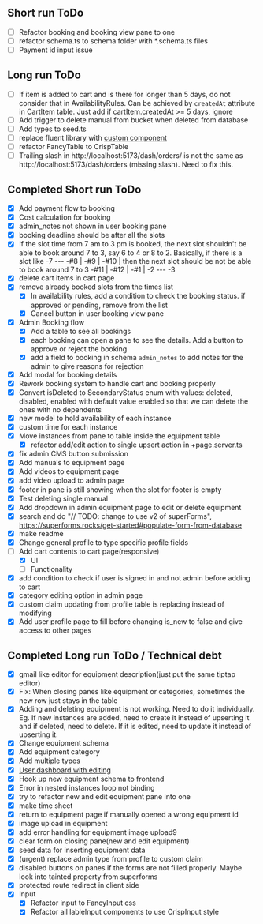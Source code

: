 ## Short run ToDo

- [ ] Refactor booking and booking view pane to one
- [ ] refactor schema.ts to schema folder with *.schema.ts files
- [ ] Payment id input issue

## Long run ToDo

- [ ] If item is added to cart and is there for longer than 5 days, do not consider that in AvailabilityRules. Can be achieved by `createdAt` attribute in CartItem table. Just add if cartItem.createdAt >= 5 days, ignore
- [ ] Add trigger to delete manual from bucket when deleted from database
- [ ] Add types to seed.ts
- [ ] replace fluent library with [custom component](https://svelte.dev/repl/f391b3186f804fb0bb0931e73388553a?version=3.46.4)
- [ ] refactor FancyTable to CrispTable
- [ ] Trailing slash in http://localhost:5173/dash/orders/ is not the same as http://localhost:5173/dash/orders (missing slash). Need to fix this.

## Completed Short run ToDo

- [x] Add payment flow to booking
- [x] Cost calculation for booking
- [x] admin_notes not shown in user booking pane
- [x] booking deadline should be after all the slots
- [x] If the slot time from 7 am to 3 pm is booked, the next slot shouldn't be able to book around 7 to 3,
      say 6 to 4 or 8 to 2. Basically, if there is a slot like
      -7 ---
      -#8 |
      -#9 |
      -#10 | then the next slot should be not be able to book around 7 to 3
      -#11 |
      -#12 |
      -#1 |
      -2 ---
      -3
- [x] delete cart items in cart page
- [x] remove already booked slots from the times list
  - [x] In availability rules, add a condition to check the booking status. if approved or pending, remove from the list
  - [x] Cancel button in user booking view pane
- [x] Admin Booking flow
  - [x] Add a table to see all bookings
  - [x] each booking can open a pane to see the details. Add a button to approve or reject the booking
  - [x] add a field to booking in schema `admin_notes` to add notes for the admin to give reasons for rejection
- [x] Add modal for booking details
- [x] Rework booking system to handle cart and booking properly
- [x] Convert isDeleted to SecondaryStatus enum with values: deleted, disabled, enabled with default value enabled so that we can delete the ones with no dependents
- [x] new model to hold availability of each instance
- [x] custom time for each instance
- [x] Move instances from pane to table inside the equipment table
  - [x] refactor add/edit action to single upsert action in +page.server.ts
- [x] fix admin CMS button submission
- [x] Add manuals to equipment page
- [x] Add videos to equipment page
- [x] add video upload to admin page
- [x] footer in pane is still showing when the slot for footer is empty
- [x] Test deleting single manual
- [x] Add dropdown in admin equipment page to edit or delete equipment
- [x] search and do "// TODO: change to use v2 of superForms", https://superforms.rocks/get-started#populate-form-from-database
- [x] make readme
- [x] Change general profile to type specific profile fields
- [ ] Add cart contents to cart page(responsive)
  - [x] UI
  - [ ] Functionality
- [x] add condition to check if user is signed in and not admin before adding to cart
- [x] category editing option in admin page
- [x] custom claim updating from profile table is replacing instead of modifying
- [x] Add user profile page to fill before changing is_new to false and give access to other pages

## Completed Long run ToDo / Technical debt

- [x] gmail like editor for equipment description(just put the same tiptap editor)
- [x] Fix: When closing panes like equipment or categories, sometimes the new row just stays in the table
- [x] Adding and deleting equipment is not working. Need to do it individually. Eg. If new instances are added, need to create it instead of upserting it and if deleted, need to delete. If it is edited, need to update it instead of upserting it.
- [x] Change equipment schema
- [x] Add equipment category
- [x] Add multiple types
- [x] [User dashboard with editing](https://supabase.com/docs/guides/getting-started/tutorials/with-sveltekit?language=ts)
- [x] Hook up new equipment schema to frontend
- [x] Error in nested instances loop not binding
- [x] try to refactor new and edit equipment pane into one
- [x] make time sheet
- [x] return to equipment page if manually opened a wrong equipment id
- [x] image upload in equipment
- [x] add error handling for equipment image upload9
- [x] clear form on closing pane(new and edit equipment)
- [x] seed data for inserting equipment data
- [x] (urgent) replace admin type from profile to custom claim
- [x] disabled buttons on panes if the forms are not filled properly. Maybe look into tainted property from superforms
- [x] protected route redirect in client side
- [x] Input
  - [x] Refactor input to FancyInput css
  - [x] Refactor all lableInput components to use CrispInput style
